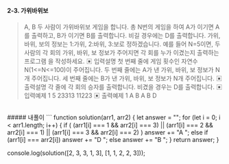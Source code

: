 #### 2-3. 가위바위보

> A, B 두 사람이 가위바위보 게임을 합니다. 총 N번의 게임을 하여 A가 이기면 A를 출력하고, B가 이기면 B를 출력합니다. 비길 경우에는 D를 출력합니다.
> 가위, 바위, 보의 정보는 1:가위, 2:바위, 3:보로 정하겠습니다.
> 예를 들어 N=5이면, 두 사람의 각 회의 가위, 바위, 보 정보가 주어지면 각 회를 누가 이겼는지 출력하는 프로그램 을 작성하세요.
> ▣ 입력설명
> 첫 번째 줄에 게임 횟수인 자연수 N(1<=N<=100)이 주어집니다. 두 번째 줄에는 A가 낸 가위, 바위, 보 정보가 N개 주어집니다. 세 번째 줄에는 B가 낸 가위, 바위, 보 정보가 N개 주어집니다.
> ▣ 출력설명
> 각 줄에 각 회의 승자를 출력합니다. 비겼을 경우는 D를 출력합니다.
> ▣ 입력예제 1
> 5
> 23313
> 11223
> ▣ 출력예제 1
> A
> B
> A
> B
> D

<br/>
##### 내풀이
```
  function solution(arr1, arr2) {
  let answer = "";
  for (let i = 0; i < arr1.length; i++) {
    if (
      (arr1[i] === 1 && arr2[i] === 3) ||
      (arr1[i] === 2 && arr2[i] === 1) ||
      (arr1[i] === 3 && arr2[i] === 2)
    )
      answer += "A ";
    else if (arr1[i] === arr2[i]) answer += "D ";
    else answer += "B ";
  }
  return answer;
}

console.log(solution([2, 3, 3, 1, 3], [1, 1, 2, 2, 3]));

